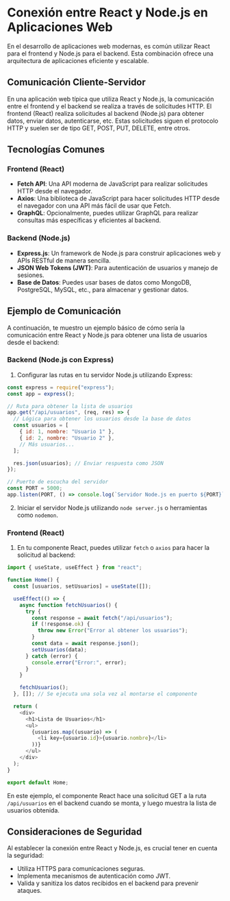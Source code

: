 # Conexión entre React y Node.js en Aplicaciones Web

En el desarrollo de aplicaciones web modernas, es común utilizar React para el frontend y Node.js para el backend. Esta combinación ofrece una arquitectura de aplicaciones eficiente y escalable.

## Comunicación Cliente-Servidor

En una aplicación web típica que utiliza React y Node.js, la comunicación entre el frontend y el backend se realiza a través de solicitudes HTTP. El frontend (React) realiza solicitudes al backend (Node.js) para obtener datos, enviar datos, autenticarse, etc. Estas solicitudes siguen el protocolo HTTP y suelen ser de tipo GET, POST, PUT, DELETE, entre otros.

## Tecnologías Comunes

### Frontend (React)

- **Fetch API**: Una API moderna de JavaScript para realizar solicitudes HTTP desde el navegador.
- **Axios**: Una biblioteca de JavaScript para hacer solicitudes HTTP desde el navegador con una API más fácil de usar que Fetch.
- **GraphQL**: Opcionalmente, puedes utilizar GraphQL para realizar consultas más específicas y eficientes al backend.

### Backend (Node.js)

- **Express.js**: Un framework de Node.js para construir aplicaciones web y APIs RESTful de manera sencilla.
- **JSON Web Tokens (JWT)**: Para autenticación de usuarios y manejo de sesiones.
- **Base de Datos**: Puedes usar bases de datos como MongoDB, PostgreSQL, MySQL, etc., para almacenar y gestionar datos.

## Ejemplo de Comunicación

A continuación, te muestro un ejemplo básico de cómo sería la comunicación entre React y Node.js para obtener una lista de usuarios desde el backend:

### Backend (Node.js con Express)

1. Configurar las rutas en tu servidor Node.js utilizando Express:

```javascript
const express = require("express");
const app = express();

// Ruta para obtener la lista de usuarios
app.get("/api/usuarios", (req, res) => {
  // Lógica para obtener los usuarios desde la base de datos
  const usuarios = [
    { id: 1, nombre: "Usuario 1" },
    { id: 2, nombre: "Usuario 2" },
    // Más usuarios...
  ];

  res.json(usuarios); // Enviar respuesta como JSON
});

// Puerto de escucha del servidor
const PORT = 5000;
app.listen(PORT, () => console.log(`Servidor Node.js en puerto ${PORT}`));
```

2. Iniciar el servidor Node.js utilizando `node server.js` o herramientas como `nodemon`.

### Frontend (React)

1. En tu componente React, puedes utilizar `fetch` o `axios` para hacer la solicitud al backend:

```javascript
import { useState, useEffect } from "react";

function Home() {
  const [usuarios, setUsuarios] = useState([]);

  useEffect(() => {
    async function fetchUsuarios() {
      try {
        const response = await fetch("/api/usuarios");
        if (!response.ok) {
          throw new Error("Error al obtener los usuarios");
        }
        const data = await response.json();
        setUsuarios(data);
      } catch (error) {
        console.error("Error:", error);
      }
    }

    fetchUsuarios();
  }, []); // Se ejecuta una sola vez al montarse el componente

  return (
    <div>
      <h1>Lista de Usuarios</h1>
      <ul>
        {usuarios.map((usuario) => (
          <li key={usuario.id}>{usuario.nombre}</li>
        ))}
      </ul>
    </div>
  );
}

export default Home;
```

En este ejemplo, el componente React hace una solicitud GET a la ruta `/api/usuarios` en el backend cuando se monta, y luego muestra la lista de usuarios obtenida.

## Consideraciones de Seguridad

Al establecer la conexión entre React y Node.js, es crucial tener en cuenta la seguridad:

- Utiliza HTTPS para comunicaciones seguras.
- Implementa mecanismos de autenticación como JWT.
- Valida y sanitiza los datos recibidos en el backend para prevenir ataques.
